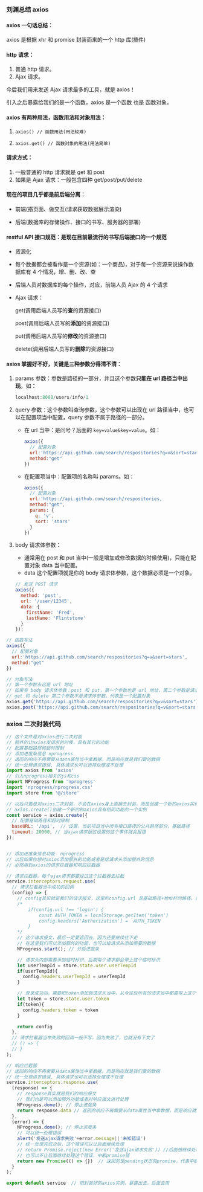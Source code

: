 ### 刘渊总结 axios

#### axios 一句话总结：

axios 是根据 xhr 和 promise 封装而来的一个 http 库(插件)

#### http 请求：

1. 普通 http 请求。
2. Ajax 请求。

今后我们用来发送 Ajax 请求最多的工具，就是 axios！

引入之后暴露给我们的是一个函数，axios 是一个函数 也是 函数对象。

#### axios 有两种用法，函数用法和对象用法：

1. `axios() // 函数用法(用法较难)`

2. `axios.get() // 函数对象的用法(用法简单)`

#### 请求方式：

1. 一般普通的 http 请求就是 get 和 post
2. 如果是 Ajax 请求：一般包含四种 get/post/put/delete

#### 现在的项目几乎都是前后端分离：

- 前端(搭页面、做交互(请求获取数据展示渲染)

- 后端(数据库的存储操作、接口的书写、服务器的部署)

#### restful API 接口规范：是现在目前最流行的书写后端接口的一个规范

- 资源化

- 每个数据都会被看作是一个资源(如：一个商品)，对于每一个资源来说操作数据库有 4 个情况，增、删、改、查

- 后端人员对数据库的每个操作，对应，前端人员 Ajax 的 4 个请求

- Ajax 请求：

  get(调用后端人员写的**查**的资源接口)

  post(调用后端人员写的**添加**的资源接口)

  put(调用后端人员写的**修改**的资源接口)

  delete(调用后端人员写的**删除**的资源接口)

#### axios 掌握好不好，关键是三种参数分得清不清：

1. params 参数：参数是路径的一部分，并且这个参数**只能在 url 路径当中出现**。如：

   ```js
   localhost:8080/users/info/1
   ```

   

2. query 参数：这个参数叫查询参数，这个参数可以出现在 url 路径当中，也可以在配置项当中配置，query 参数不属于路径的一部分。

   - 在 url 当中：是问号？后面的 `key=value&key=value`。如：

     ```js
     axios({
       // 配置对象
       url:'https://api.github.com/search/respositories?q=v&sort=stars',
       method:"get"
     })
     ```

     

   - 在配置项当中：配置项的名称叫 params。如：

     ```js
     axios({
       // 配置对象
       url:'https://api.github.com/search/respositories,
       method:"get",
       params: {
         q: 'v',
         sort: 'stars'
       }
     })
     ```

     

3. body 请求体参数：

   - 通常用在 post 和 put 当中(一般是增加或修改数据的时候使用)，只能在配置对象 data 当中配置。
   - data 这个配置项就是你的 body 请求体参数，这个数据必须是一个对象。

   ```js
   // 发送 POST 请求
   axios({
     method: 'post',
     url: '/user/12345',
     data: {
       firstName: 'Fred',
       lastName: 'Flintstone'
     }
   });
   ```

   

```js
// 函数写法
axios({
  // 配置对象
  url:'https://api.github.com/search/respositories?q=v&sort=stars',
  method:"get"
})
```



```js
// 对象写法
// 第一个参数永远是 url 地址
// 如果有 body 请求体参数：post 和 put，第一个参数也是 url 地址，第二个参数是请求体参数(一个对象)，第三个参数是配置对象
// get 和 delete 第二个参数不是请求体参数，代表是一个配置对象
axios.get('https://api.github.com/search/respositories?q=v&sort=stars')
axios.post('https://api.github.com/search/respositories?q=v&sort=stars',{请求体参数})
```



### axios 二次封装代码

```js
// 这个文件是对axios进行二次封装
// 额外的让axios发请求的时候，具有其它的功能
// 配置基础路径和超时限制
// 添加进度条信息 nprogress
// 返回的响应不再需要从data属性当中拿数据，而是响应就是我们要的数据
// 统一处理请求错误, 具体请求也可以选择处理或不处理
import axios from 'axios'
// 引入nprogress相关的js和css
import NProgress from 'nprogress'
import 'nprogress/nprogress.css'
import store from '@/store'

// 以后只要是对axios二次封装，不会在axios身上直接去封装，而是创建一个新的axios实例进行封装
// axios.create()创建一个新的和axios具有相同功能的一个实例
const service = axios.create({
  // 配置基础路径和超时限制
  baseURL: '/api',  // 设置，当前项目当中所有接口路径的公共路径部分，基础路径
  timeout: 20000, // 当ajax请求超过设置的这个事件就会报错
});


// 添加进度条信息功能  nprogress
// 以后如果你想对axios添加额外的功能或者是给请求头添加额外的信息
// 必然用到axios的请求拦截器和响应拦截器

// 请求拦截器，每个ajax请求都要经过这个拦截器去拦截
service.interceptors.request.use(
  // 请求拦截器当中成功的回调
  (config) => {
    // config其实就是我们的请求报文，这里的config.url 是基础路径+地址栏的路径。如：http://www.baidu.com/login。如果console.log(config.url)得到的结果是login，所以可以使用这个关键词来判断是否是登录页面。
    /*
    	if(config.url !== 'login') {
    		const AUTH_TOKEN = localStorage.getItem('token')
    		config.headers['Authorization'] =  AUTH_TOKEN
    	}
    */
    // 这个请求报文，最后一定要返回去，因为还要继续往下走
    // 在这里我们可以添加额外的功能，也可以给请求头添加需要的数据
    NProgress.start(); // 开启进度条

    // 请求头内部需要添加临时标识，后期每个请求都会带上这个临时标识
    let userTempId = store.state.user.userTempId
    if(userTempId){
      config.headers.userTempId = userTempId
    }

    // 登录成功后，需要把token添加到请求头当中，从今往后所有的请求当中都要带上这个token
    let token = store.state.user.token
    if(token){
      config.headers.token = token
    }

    return config
  },
  // 请求拦截器当中失败的回调一般不写，因为失败了，也就没有下文了
  // () => {
  // }
);

// 响应拦截器
// 返回的响应不再需要从data属性当中拿数据，而是响应就是我们要的数据
// 统一处理请求错误, 具体请求也可以选择处理或不处理
service.interceptors.response.use(
  (response) => {
    // response其实就是我们的响应报文
    // 我们也是可以添加额外功能或者对响应报文进行处理
    NProgress.done(); // 停止进度条
    return response.data // 返回的响应不再需要从data属性当中拿数据，而是响应就是我们要的数据
  },
  (error) => {
    NProgress.done(); // 停止进度条
    // 可以统一处理错误
    alert('发送ajax请求失败'+error.message||'未知错误')
    // 统一处理完成之后，这个错误可以让后面继续处理
    // return Promise.reject(new Error('发送ajax请求失败')) //后面想继续处理这个错误，返回失败的promise
    // 也可以不让后面继续处理这个错误，中断promise链
    return new Promise(() => {})  // 返回的是pending状态的promise，代表中断promise链，后期也就没办法处理了
  }
);

export default service  // 把封装好的axios实例，暴露出去，后面去用
```


